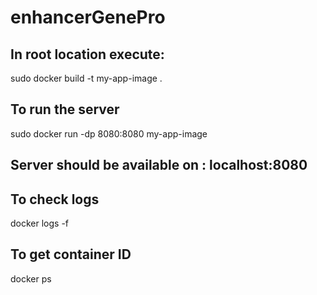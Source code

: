 # enhancerGenePro

## In root location execute:
sudo  docker build -t my-app-image .

## To run the server
sudo docker run -dp 8080:8080 my-app-image

## Server should be available on : localhost:8080

## To check logs
docker logs -f <containerid>

## To get container ID
docker ps
